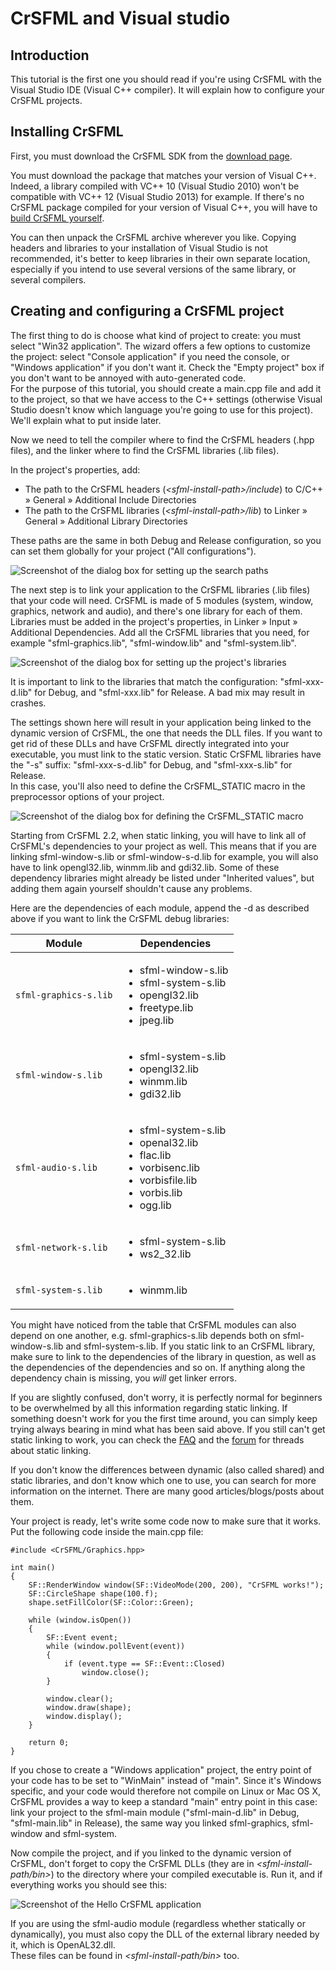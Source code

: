 # CrSFML and Visual studio

## Introduction

This tutorial is the first one you should read if you're using CrSFML with the Visual Studio IDE (Visual C++ compiler). It will explain how to configure your CrSFML projects. 

## Installing CrSFML

First, you must download the CrSFML SDK from the [download page](../../download.html "Go to the download page"). 

You must download the package that matches your version of Visual C++. Indeed, a library compiled with VC++ 10 (Visual Studio 2010) won't be compatible with VC++ 12 (Visual Studio 2013) for example. If there's no CrSFML package compiled for your version of Visual C++, you will have to [build CrSFML yourself](compile-with-cmake.md "How to compile CrSFML"). 

You can then unpack the CrSFML archive wherever you like. Copying headers and libraries to your installation of Visual Studio is not recommended, it's better to keep libraries in their own separate location, especially if you intend to use several versions of the same library, or several compilers. 

## Creating and configuring a CrSFML project

The first thing to do is choose what kind of project to create: you must select "Win32 application". The wizard offers a few options to customize the project: select "Console application" if you need the console, or "Windows application" if you don't want it. Check the "Empty project" box if you don't want to be annoyed with auto-generated code.  
For the purpose of this tutorial, you should create a main.cpp file and add it to the project, so that we have access to the C++ settings (otherwise Visual Studio doesn't know which language you're going to use for this project). We'll explain what to put inside later. 

Now we need to tell the compiler where to find the CrSFML headers (.hpp files), and the linker where to find the CrSFML libraries (.lib files). 

In the project's properties, add: 

* The path to the CrSFML headers (*&lt;sfml-install-path&gt;/include*) to C/C++ » General » Additional Include Directories
* The path to the CrSFML libraries (*&lt;sfml-install-path&gt;/lib*) to Linker » General » Additional Library Directories

These paths are the same in both Debug and Release configuration, so you can set them globally for your project ("All configurations"). 

![Screenshot of the dialog box for setting up the search paths](images/start-vc-paths.png)

The next step is to link your application to the CrSFML libraries (.lib files) that your code will need. CrSFML is made of 5 modules (system, window, graphics, network and audio), and there's one library for each of them.  
Libraries must be added in the project's properties, in Linker » Input » Additional Dependencies. Add all the CrSFML libraries that you need, for example "sfml-graphics.lib", "sfml-window.lib" and "sfml-system.lib". 

![Screenshot of the dialog box for setting up the project's libraries](images/start-vc-link-libs.png)

It is important to link to the libraries that match the configuration: "sfml-xxx-d.lib" for Debug, and "sfml-xxx.lib" for Release. A bad mix may result in crashes. 

The settings shown here will result in your application being linked to the dynamic version of CrSFML, the one that needs the DLL files. If you want to get rid of these DLLs and have CrSFML directly integrated into your executable, you must link to the static version. Static CrSFML libraries have the "-s" suffix: "sfml-xxx-s-d.lib" for Debug, and "sfml-xxx-s.lib" for Release.  
In this case, you'll also need to define the CrSFML_STATIC macro in the preprocessor options of your project. 

![Screenshot of the dialog box for defining the CrSFML_STATIC macro](images/start-vc-static.png)

Starting from CrSFML 2.2, when static linking, you will have to link all of CrSFML's dependencies to your project as well. This means that if you are linking sfml-window-s.lib or sfml-window-s-d.lib for example, you will also have to link opengl32.lib, winmm.lib and gdi32.lib. Some of these dependency libraries might already be listed under "Inherited values", but adding them again yourself shouldn't cause any problems. 

Here are the dependencies of each module, append the -d as described above if you want to link the CrSFML debug libraries:   

<table>
    <thead>
        <tr>
            <th>Module</th>
            <th>Dependencies</th>
        </tr>
    </thead>
    <tbody>
        <tr>
            <td><code>sfml-graphics-s.lib</code></td>
            <td><ul>
                <li>sfml-window-s.lib</li>
                <li>sfml-system-s.lib</li>
                <li>opengl32.lib</li>
                <li>freetype.lib</li>
                <li>jpeg.lib</li>
            </ul></td>
        </tr>
        <tr>
            <td><code>sfml-window-s.lib</code></td>
            <td><ul>
                <li>sfml-system-s.lib</li>
                <li>opengl32.lib</li>
                <li>winmm.lib</li>
                <li>gdi32.lib</li>
            </ul></td>
        </tr>
        <tr>
            <td><code>sfml-audio-s.lib</code></td>
            <td><ul>
                <li>sfml-system-s.lib</li>
                <li>openal32.lib</li>
                <li>flac.lib</li>
                <li>vorbisenc.lib</li>
                <li>vorbisfile.lib</li>
                <li>vorbis.lib</li>
                <li>ogg.lib</li>
            </ul></td>
        </tr>
        <tr>
            <td><code>sfml-network-s.lib</code></td>
            <td><ul>
                <li>sfml-system-s.lib</li>
                <li>ws2_32.lib</li>
            </ul></td>
        </tr>
        <tr>
            <td><code>sfml-system-s.lib</code></td>
            <td><ul>
                <li>winmm.lib</li>
            </ul></td>
        </tr>
    </tbody>
</table>

You might have noticed from the table that CrSFML modules can also depend on one another, e.g. sfml-graphics-s.lib depends both on sfml-window-s.lib and sfml-system-s.lib. If you static link to an CrSFML library, make sure to link to the dependencies of the library in question, as well as the dependencies of the dependencies and so on. If anything along the dependency chain is missing, you *will* get linker errors. 

If you are slightly confused, don't worry, it is perfectly normal for beginners to be overwhelmed by all this information regarding static linking. If something doesn't work for you the first time around, you can simply keep trying always bearing in mind what has been said above. If you still can't get static linking to work, you can check the [FAQ](../../faq.php#build-link-static "Go to the FAQ page") and the [forum](http://en.sfml-dev.org/forums/index.php?board=4.0 "Go to the general help forum") for threads about static linking. 

If you don't know the differences between dynamic (also called shared) and static libraries, and don't know which one to use, you can search for more information on the internet. There are many good articles/blogs/posts about them. 

Your project is ready, let's write some code now to make sure that it works. Put the following code inside the main.cpp file: 

```
#include <CrSFML/Graphics.hpp>

int main()
{
    SF::RenderWindow window(SF::VideoMode(200, 200), "CrSFML works!");
    SF::CircleShape shape(100.f);
    shape.setFillColor(SF::Color::Green);

    while (window.isOpen())
    {
        SF::Event event;
        while (window.pollEvent(event))
        {
            if (event.type == SF::Event::Closed)
                window.close();
        }

        window.clear();
        window.draw(shape);
        window.display();
    }

    return 0;
}
```

If you chose to create a "Windows application" project, the entry point of your code has to be set to "WinMain" instead of "main". Since it's Windows specific, and your code would therefore not compile on Linux or Mac OS X, CrSFML provides a way to keep a standard "main" entry point in this case: link your project to the sfml-main module ("sfml-main-d.lib" in Debug, "sfml-main.lib" in Release), the same way you linked sfml-graphics, sfml-window and sfml-system. 

Now compile the project, and if you linked to the dynamic version of CrSFML, don't forget to copy the CrSFML DLLs (they are in *&lt;sfml-install-path/bin&gt;*) to the directory where your compiled executable is. Run it, and if everything works you should see this: 

![Screenshot of the Hello CrSFML application](images/start-vc-app.png)

If you are using the sfml-audio module (regardless whether statically or dynamically), you must also copy the DLL of the external library needed by it, which is OpenAL32.dll.  
These files can be found in *&lt;sfml-install-path/bin&gt;* too. 
